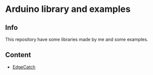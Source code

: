 # Arduino library and examples
## Info
This repository have some libraries made by me and some examples.
## Content
- [EdgeCatch](Edgecatch)
